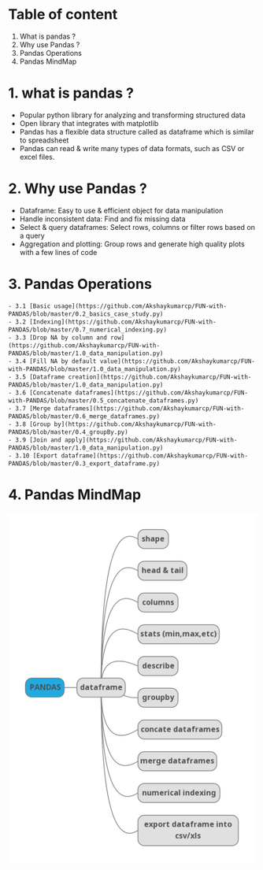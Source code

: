 # Table of content

1. What is pandas ?
2. Why use Pandas ?
3. Pandas Operations
4. Pandas MindMap

# 1. what is pandas ?
- Popular python library for analyzing and transforming structured data
- Open library that integrates with matplotlib
- Pandas has a flexible data structure called as dataframe which is similar to spreadsheet
- Pandas can read & write many types of data formats, such as CSV or excel files.

# 2. Why use Pandas ?
- Dataframe: Easy to use & efficient object for data manipulation
- Handle inconsistent data: Find and fix missing data
- Select & query dataframes: Select rows, columns or filter rows based on a query
- Aggregation and plotting: Group rows and generate high quality plots with a few lines of code

# 3. Pandas Operations

    - 3.1 [Basic usage](https://github.com/Akshaykumarcp/FUN-with-PANDAS/blob/master/0.2_basics_case_study.py)
    - 3.2 [Indexing](https://github.com/Akshaykumarcp/FUN-with-PANDAS/blob/master/0.7_numerical_indexing.py)
    - 3.3 [Drop NA by column and row](https://github.com/Akshaykumarcp/FUN-with-PANDAS/blob/master/1.0_data_manipulation.py)
    - 3.4 [Fill NA by default value](https://github.com/Akshaykumarcp/FUN-with-PANDAS/blob/master/1.0_data_manipulation.py)
    - 3.5 [Dataframe creation](https://github.com/Akshaykumarcp/FUN-with-PANDAS/blob/master/1.0_data_manipulation.py)
    - 3.6 [Concatenate dataframes](https://github.com/Akshaykumarcp/FUN-with-PANDAS/blob/master/0.5_concatenate_dataframes.py)
    - 3.7 [Merge dataframes](https://github.com/Akshaykumarcp/FUN-with-PANDAS/blob/master/0.6_merge_dataframes.py)
    - 3.8 [Group by](https://github.com/Akshaykumarcp/FUN-with-PANDAS/blob/master/0.4_groupBy.py)
    - 3.9 [Join and apply](https://github.com/Akshaykumarcp/FUN-with-PANDAS/blob/master/1.0_data_manipulation.py)
    - 3.10 [Export dataframe](https://github.com/Akshaykumarcp/FUN-with-PANDAS/blob/master/0.3_export_dataframe.py)

# 4. Pandas MindMap
![pandas-mind-map](https://github.com/Akshaykumarcp/FUN-with-PANDAS/blob/master/ec116490f52511ebba9e9ffdce165a03.map.png)
